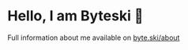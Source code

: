 # Hello, I am Byteski 👋

Full information about me available on [byte.ski/about](https://byte.ski/about)


